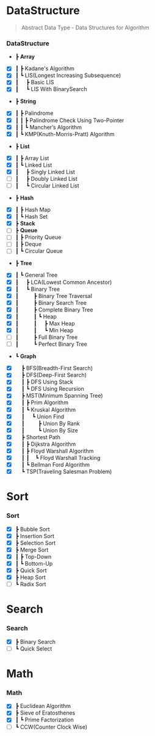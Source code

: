 # DataStructure
> Abstract Data Type - Data Structures for Algorithm
### DataStructure
- ┣ __Array__
- [x] ┃&nbsp;┣ Kadane's Algorithm
- [x] ┃&nbsp;┗ LIS(Longest Increasing Subsequence)
- [x] ┃&nbsp;&nbsp;&nbsp;&nbsp;&nbsp;┣ Basic LIS
- [x] ┃&nbsp;&nbsp;&nbsp;&nbsp;&nbsp;┗ LIS With BinarySearch
- ┣ __String__
- [x] ┃&nbsp;┣ Palindrome
- [x] ┃&nbsp;┃&nbsp;┣ Palindrome Check Using Two-Pointer
- [x] ┃&nbsp;┃&nbsp;┗ Mancher’s Algorithm
- [x] ┃&nbsp;┗ KMP(Knuth-Morris-Pratt) Algorithm
- ┣ __List__
- [x] ┃&nbsp;┣ Array List
- [x] ┃&nbsp;┗ Linked List
- [x] ┃&nbsp;&nbsp;&nbsp;&nbsp;&nbsp;┣ Singly Linked List
- [ ] ┃&nbsp;&nbsp;&nbsp;&nbsp;&nbsp;┣ Doubly Linked List
- [ ] ┃&nbsp;&nbsp;&nbsp;&nbsp;&nbsp;┗ Circular Linked List
- ┣ __Hash__
- [x] ┃&nbsp;┣ Hash Map
- [x] ┃&nbsp;┗ Hash Set
- [x] ┣ __Stack__
- [ ] ┣ __Queue__
- [ ] ┃&nbsp;┣ Priority Queue
- [ ] ┃&nbsp;┣ Deque
- [ ] ┃&nbsp;┗ Circular Queue
- ┣ __Tree__
- [x] ┃&nbsp;┗ General Tree
- [x] ┃&nbsp;&nbsp;&nbsp;&nbsp;&nbsp;┣ LCA(Lowest Common Ancestor)
- [x] ┃&nbsp;&nbsp;&nbsp;&nbsp;&nbsp;┗ Binary Tree
- [x] ┃&nbsp;&nbsp;&nbsp;&nbsp;&nbsp;&nbsp;&nbsp;&nbsp;&nbsp;&nbsp;┣ Binary Tree Traversal
- [x] ┃&nbsp;&nbsp;&nbsp;&nbsp;&nbsp;&nbsp;&nbsp;&nbsp;&nbsp;&nbsp;┣ Binary Search Tree
- [x] ┃&nbsp;&nbsp;&nbsp;&nbsp;&nbsp;&nbsp;&nbsp;&nbsp;&nbsp;&nbsp;┣ Complete Binary Tree
- [x] ┃&nbsp;&nbsp;&nbsp;&nbsp;&nbsp;&nbsp;&nbsp;&nbsp;&nbsp;&nbsp;┃&nbsp;┗ Heap
- [x] ┃&nbsp;&nbsp;&nbsp;&nbsp;&nbsp;&nbsp;&nbsp;&nbsp;&nbsp;&nbsp;┃&nbsp;&nbsp;&nbsp;&nbsp;&nbsp;┣ Max Heap
- [x] ┃&nbsp;&nbsp;&nbsp;&nbsp;&nbsp;&nbsp;&nbsp;&nbsp;&nbsp;&nbsp;┃&nbsp;&nbsp;&nbsp;&nbsp;&nbsp;┗ Min Heap
- [ ] ┃&nbsp;&nbsp;&nbsp;&nbsp;&nbsp;&nbsp;&nbsp;&nbsp;&nbsp;&nbsp;┣ Full Binary Tree
- [ ] ┃&nbsp;&nbsp;&nbsp;&nbsp;&nbsp;&nbsp;&nbsp;&nbsp;&nbsp;&nbsp;┗ Perfect Binary Tree
- ┗ __Graph__
- [x] &nbsp;&nbsp;&nbsp;&nbsp;┣ BFS(Breadth-First Search)
- [x] &nbsp;&nbsp;&nbsp;&nbsp;┣ DFS(Deep-First Search)
- [x] &nbsp;&nbsp;&nbsp;&nbsp;┃&nbsp;┣ DFS Using Stack
- [x] &nbsp;&nbsp;&nbsp;&nbsp;┃&nbsp;┗ DFS Using Recursion
- [x] &nbsp;&nbsp;&nbsp;&nbsp;┣ MST(Minimum Spanning Tree)
- [x] &nbsp;&nbsp;&nbsp;&nbsp;┃&nbsp;┣ Prim Algorithm
- [x] &nbsp;&nbsp;&nbsp;&nbsp;┃&nbsp;┗ Kruskal Algorithm
- [x] &nbsp;&nbsp;&nbsp;&nbsp;┃&nbsp;&nbsp;&nbsp;&nbsp;&nbsp;┗ Union Find
- [x] &nbsp;&nbsp;&nbsp;&nbsp;┃&nbsp;&nbsp;&nbsp;&nbsp;&nbsp;&nbsp;&nbsp;&nbsp;&nbsp;┣ Union By Rank
- [x] &nbsp;&nbsp;&nbsp;&nbsp;┃&nbsp;&nbsp;&nbsp;&nbsp;&nbsp;&nbsp;&nbsp;&nbsp;&nbsp;┗ Union By Size
- [x] &nbsp;&nbsp;&nbsp;&nbsp;┣ Shortest Path
- [x] &nbsp;&nbsp;&nbsp;&nbsp;┃&nbsp;┣ Dijkstra Algorithm
- [x] &nbsp;&nbsp;&nbsp;&nbsp;┃&nbsp;┣ Floyd Warshall Algorithm 
- [x] &nbsp;&nbsp;&nbsp;&nbsp;┃&nbsp;┃&nbsp;&nbsp;&nbsp;&nbsp;┗ Floyd Warshall Tracking
- [x] &nbsp;&nbsp;&nbsp;&nbsp;┃&nbsp;┗ Bellman Ford Algorithm
- [x] &nbsp;&nbsp;&nbsp;&nbsp;┗ TSP(Traveling Salesman Problem)

# Sort
### Sort
- [x] ┣ Bubble Sort
- [x] ┣ Insertion Sort
- [x] ┣ Selection Sort
- [x] ┣ Merge Sort
- [x] ┃&nbsp;┣ Top-Down
- [x] ┃&nbsp;┗ Bottom-Up
- [x] ┣ Quick Sort
- [x] ┣ Heap Sort
- [ ] ┗ Radix Sort

# Search
### Search
- [x] ┣ Binary Search
- [ ] ┗ Quick Select

# Math
### Math
- [x] ┣ Euclidean Algorithm
- [x] ┣ Sieve of Eratosthenes
- [x] ┃&nbsp;┗ Prime Factorization
- [ ] ┗ CCW(Counter Clock Wise)
